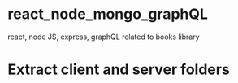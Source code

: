 # react_node_mongo_graphQL
react, node JS, express, graphQL related to books library

# Extract client and server folders
